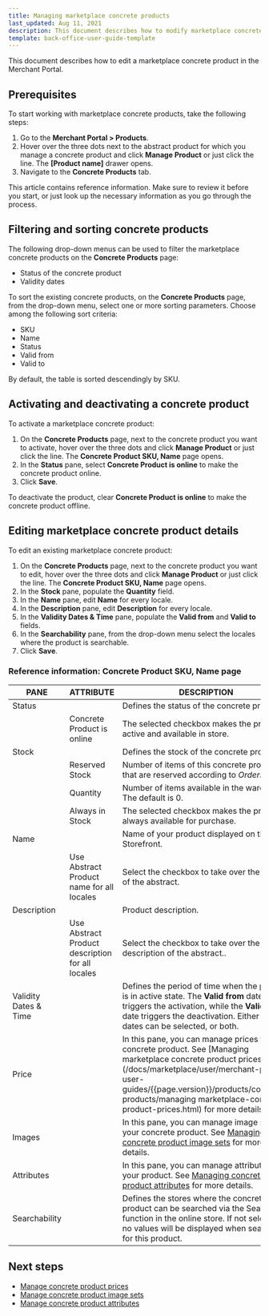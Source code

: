 ```yaml
---
title: Managing marketplace concrete products
last_updated: Aug 11, 2021
description: This document describes how to modify marketplace concrete products in the Merchant Portal.
template: back-office-user-guide-template
---
```


This document describes how to edit a marketplace concrete product in the Merchant Portal.

## Prerequisites

To start working with marketplace concrete products, take the following steps:
1. Go to the **Merchant Portal&nbsp;<span aria-label="and then">></span> Products**.
2. Hover over the three dots next to the abstract product for which you manage a concrete product and click **Manage Product** or just click the line. The **[Product name]** drawer opens.
3. Navigate to the **Concrete Products** tab.

This article contains reference information. Make sure to review it before you start, or just look up the necessary information as you go through the process.

## Filtering and sorting concrete products

The following drop-down menus can be used to filter the marketplace concrete products on the **Concrete Products** page:
- Status of the concrete product
- Validity dates

To sort the existing concrete products, on the **Concrete Products** page, from the drop-down menu, select one or more sorting parameters. Choose among the following sort criteria:
- SKU
- Name
- Status
- Valid from
- Valid to

By default, the table is sorted descendingly by SKU.

## Activating and deactivating a concrete product

To activate a marketplace concrete product:
1. On the **Concrete Products** page, next to the concrete product you want to activate, hover over the three dots and click **Manage Product** or just click the line. The **Concrete Product SKU, Name** page opens.
2. In the **Status** pane, select **Concrete Product is online** to make the concrete product online.
3. Click **Save**.

To deactivate the product, clear **Concrete Product is online** to make the concrete product offline.

## Editing marketplace concrete product details

To edit an existing marketplace concrete product:

1. On the **Concrete Products** page, next to the concrete product you want to edit, hover over the three dots and click **Manage Product** or just click the line. The **Concrete Product SKU, Name** page opens.
2. In the **Stock** pane, populate the **Quantity** field.
3. In the **Name** pane, edit **Name** for every locale.
4. In the **Description** pane, edit **Description** for every locale.
5. In the **Validity Dates & Time** pane, populate the **Valid from** and **Valid to** fields.
6. In the **Searchability** pane, from the drop-down menu select the locales where the product is searchable.
7. Click **Save**.

### Reference information: Concrete Product SKU, Name page

| PANE    | ATTRIBUTE     | DESCRIPTION | REQUIRED? |
| -------------- | ---------------- | ----------- | --------- |
| Status         |                  | Defines the status of the concrete product. |           |
|                |  Concrete Product is online    | The selected checkbox makes the product active and available in store. |               |
| Stock          |                  | Defines the stock of the concrete product. |           |
|                 |   Reserved Stock           | Number of items of this concrete product that are reserved according to *Orders*. |               |
|                  |  Quantity                 | Number of items available in the warehouse. The default is 0. | &check; |
|                  |  Always in Stock           | The selected checkbox makes the product always available for purchase. |               |
| Name                  |  | Name of your product displayed on the Storefront. | &check; |
|               |  Use Abstract Product name for all locales   | Select the checkbox to take over the name of the abstract. |              |
| Description           |  | Product description. |           |
|              |  Use Abstract Product description for all locales    | Select the checkbox to take over the description of the abstract.. |       |
| Validity Dates & Time |  | Defines the period of time when the product is in active state. The **Valid from** date triggers the activation, while the **Valid to** date triggers the deactivation. Either no dates can be selected, or both. |           |
| Price                 |  | In this pane, you can manage prices for your concrete product. See [Managing marketplace concrete product prices](/docs/marketplace/user/merchant-portal-user-guides/{{page.version}}/products/concrete-products/managing marketplace-concrete-product-prices.html) for more details. |           |
| Images                |  | In this pane, you can manage image sets for your concrete product. See [Managing concrete product image sets](/docs/marketplace/user/merchant-portal-user-guides/{{page.version}}/products/concrete-products/managing-marketplace-concrete-products-image-sets.html) for more details. |           |
| Attributes            |  | In this pane, you can manage attributes for your product. See [Managing concrete product attributes](/docs/marketplace/user/merchant-portal-user-guides/{{page.version}}/products/concrete-products/managing-marketplace-concrete-product-attributes.html) for more details. |           |
| Searchability         |  | Defines the stores where the concrete product can be searched via the Search function in the online store. If not selected, no values will be displayed when searching for this product. |           |

## Next steps

- [Manage concrete product prices](/docs/marketplace/user/merchant-portal-user-guides/{{page.version}}/products/concrete-products/managing-marketplace-concrete-product-prices.html)
- [Manage concrete product image sets](/docs/marketplace/user/merchant-portal-user-guides/{{page.version}}/products/concrete-products/managing-marketplace-concrete-products-image-sets.html)
- [Manage concrete product attributes](/docs/marketplace/user/merchant-portal-user-guides/{{page.version}}/products/concrete-products/managing-marketplace-concrete-product-attributes.html)
